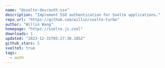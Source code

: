 ```yaml
---
name: "@svelte-dev/auth-sso"
description: "Implement SSO authentication for Svelte applications."
repo_url: "https://github.com/willin/svelte-turbo"
author: "Willin Wang"
homepage: "https://svelte.js.cool"
downloads: 1
updated: "2023-12-31T05:27:38.185Z"
github_stars: 5
svelte5: true
tags: 
  - auth
---
```

